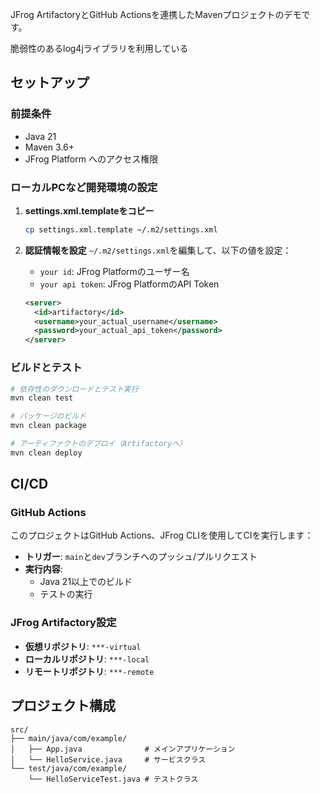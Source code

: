 JFrog ArtifactoryとGitHub Actionsを連携したMavenプロジェクトのデモです。

脆弱性のあるlog4jライブラリを利用している

## セットアップ

### 前提条件

- Java 21
- Maven 3.6+
- JFrog Platform へのアクセス権限

### ローカルPCなど開発環境の設定

1. **settings.xml.templateをコピー**
   ```bash
   cp settings.xml.template ~/.m2/settings.xml
   ```

2. **認証情報を設定**
   `~/.m2/settings.xml`を編集して、以下の値を設定：
   - `your id`: JFrog Platformのユーザー名
   - `your api token`: JFrog PlatformのAPI Token

   ```xml
   <server>
     <id>artifactory</id>
     <username>your_actual_username</username>
     <password>your_actual_api_token</password>
   </server>
   ```

### ビルドとテスト

```bash
# 依存性のダウンロードとテスト実行
mvn clean test

# パッケージのビルド
mvn clean package

# アーティファクトのデプロイ（Artifactoryへ）
mvn clean deploy
```

## CI/CD

### GitHub Actions

このプロジェクトはGitHub Actions、JFrog CLIを使用してCIを実行します：

- **トリガー**: `main`と`dev`ブランチへのプッシュ/プルリクエスト
- **実行内容**:
  - Java 21以上でのビルド
  - テストの実行

### JFrog Artifactory設定

- **仮想リポジトリ**: `***-virtual`
- **ローカルリポジトリ**: `***-local`
- **リモートリポジトリ**: `***-remote`

## プロジェクト構成

```
src/
├── main/java/com/example/
│   ├── App.java              # メインアプリケーション
│   └── HelloService.java     # サービスクラス
└── test/java/com/example/
    └── HelloServiceTest.java # テストクラス
```
